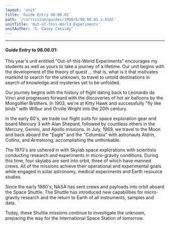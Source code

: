 ```yaml
---
layout: 'unit'
title: 'Guide Entry 98.06.01'
path: '/curriculum/guides/1998/6/98.06.01.x.html'
unitTitle: 'Out-of-this-World Experiments'
unitAuthor: 'G. Casey Cassidy'
---
```


<body>
<hr/>
 <h4>
  Guide Entry to 98.06.01:
 </h4>
 This year's unit entitled "Out-of-this-World Experiments" encourages my students as well as yours to take a journey of a lifetime.  Our unit begins with the development of the theory of quest ... that is, what is it that motivates mankind to search for the unknown, to travel to untold destinations in search of knowledge and mysteries yet to be unfolded.
 <p>
  Our journey begins with the history of flight dating back to Leonardo da Vinci and progresses forward with the discoveries of hot air balloons by the Mongolfier Brothers.  In 1903, we're at Kitty Hawk and successfully "fly like birds" with Wilbur and Orville Wright into the 20th century.
 </p>
 <p>
  In the early 60's, we trade our flight suits for space exploration gear and board Mercury 3 with Alan Shepard, followed by countless others in the Mercury, Gemini, and Apollo missions.  In July, 1969, we travel to the Moon and back aboard the "Eagle" and the "Columbia" with astronauts Aldrin, Collins, and Armstrong, accomplishing the unthinkable.
 </p>
 <p>
  The 1970's are ushered in with Skylab space explorations with scientists conducting research and experiments in micro-gravity conditions.  During this time, four skylabs are sent into orbit, three of which have manned crews.  All of the missions achieve their operational and experimental goals while engaged in solar astronomy, medical experiments and Earth resource studies.
 </p>
 <p>
  Since the early 1980's, NASA has sent crews and payloads into orbit aboard the Space Shuttle.  The Shuttle has introduced new capabilities for micro-gravity research and the return to Earth of all instruments, samples and data.
 </p>
 <p>
  Today, these Shuttle missions continue to investigate the unknown, preparing the way for the International Space Station of tomorrow.
 </p>

</body>
